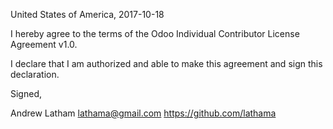 United States of America, 2017-10-18

I hereby agree to the terms of the Odoo Individual Contributor License Agreement v1.0.

I declare that I am authorized and able to make this agreement and sign this declaration.

Signed,

Andrew Latham lathama@gmail.com https://github.com/lathama


